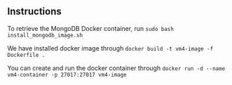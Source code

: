 ## Instructions

To retrieve the MongoDB Docker container, run `sudo bash install_mongodb_image.sh`

We have installed docker image through `docker build -t vm4-image -f Dockerfile .`


You can create and run the docker container through
`docker run -d --name vm4-container -p 27017:27017 vm4-image`

